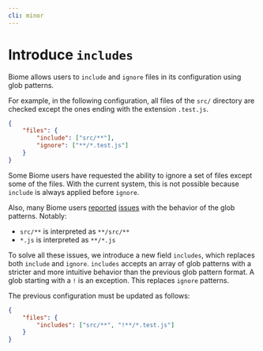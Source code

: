 ```yaml
---
cli: minor
---
```


# Introduce `includes`

Biome allows users to `include` and `ignore` files in its configuration using glob patterns.

For example, in the following configuration, all files of the `src/` directory are checked except the ones ending with the extension `.test.js`.

```json
{
    "files": {
        "include": ["src/**"],
        "ignore": ["**/*.test.js"]
    }
}
```

Some Biome users have requested the ability to ignore a set of files except some of the files.
With the current system, this is not possible because `include` is always applied before `ignore`.

Also, many Biome users [reported](https://github.com/biomejs/biome/issues/2421) [issues](https://github.com/biomejs/biome/issues/3345) with the behavior of the glob patterns.
Notably:

- `src/**` is interpreted as `**/src/**`
- `*.js` is interpreted as `**/*.js`

To solve all these issues, we introduce a new field `includes`, which replaces both `include` and `ignore`.
`includes` accepts an array of glob patterns with a stricter and more intuitive behavior than the previous glob pattern format.
A glob starting with a `!` is an exception.
This replaces `ignore` patterns.

The previous configuration must be updated as follows:

```json
{
    "files": {
        "includes": ["src/**", "!**/*.test.js"]
    }
}
```
